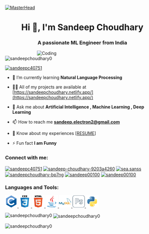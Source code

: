 [![MasterHead](https://upload.wikimedia.org/wikipedia/commons/7/7e/Knowledge_Is_Human_Homepage_Animated_Banner.gif
)](https://sandeepchoudhary.netlify.app/)
<h1 align="center">Hi 👋, I'm Sandeep Choudhary</h1>
<h3 align="center">A passionate ML Engineer from India</h3>

<img align="right" alt="Coding" width="400" src="https://i.giphy.com/media/v1.Y2lkPTc5MGI3NjExZmxuenBvaHV3Z3cyZmd3cGQwaThha3gwNmR2Zm4xNHFycjN4bDJsOCZlcD12MV9pbnRlcm5hbF9naWZfYnlfaWQmY3Q9Zw/wLNuW1tCKRiPmDV5Y4/giphy.gif">


<p align="left"> <img src="https://komarev.com/ghpvc/?username=sandeepchoudhary0&label=Profile%20views&color=0e75b6&style=flat" alt="sandeepchoudhary0" /> </p>

<p align="left"> <a href="https://twitter.com/sandeepc40751" target="blank"><img src="https://img.shields.io/twitter/follow/sandeepc40751?logo=twitter&style=for-the-badge" alt="sandeepc40751" /></a> </p>

- 🌱 I’m currently learning **Natural Language Processing**

- 👨‍💻 All of my projects are available at [https://sandeepchoudhary.netlify.app/](https://sandeepchoudhary.netlify.app/)

- 💬 Ask me about **Artificial Intelligence , Machine Learning , Deep Learning**

- 📫 How to reach me **sandeep.electron2@gmail.com**

- 📄 Know about my experiences [[RESUME](https://drive.google.com/file/d/1c0KxmGXNgDVkD8sFMqvCdsyeCi76Zxmp/view?usp=drive_link)]

- ⚡ Fun fact **I am Funny**

<h3 align="left">Connect with me:</h3>
<p align="left">
<a href="https://twitter.com/sandeepc40751" target="blank"><img align="center" src="https://raw.githubusercontent.com/rahuldkjain/github-profile-readme-generator/master/src/images/icons/Social/twitter.svg" alt="sandeepc40751" height="30" width="40" /></a>
<a href="https://linkedin.com/in/sandeep-choudhary-9203a4260" target="blank"><img align="center" src="https://raw.githubusercontent.com/rahuldkjain/github-profile-readme-generator/master/src/images/icons/Social/linked-in-alt.svg" alt="sandeep-choudhary-9203a4260" height="30" width="40" /></a>
<a href="https://instagram.com/sea.sanss" target="blank"><img align="center" src="https://raw.githubusercontent.com/rahuldkjain/github-profile-readme-generator/master/src/images/icons/Social/instagram.svg" alt="sea.sanss" height="30" width="40" /></a>
<a href="https://www.youtube.com/c/sandeepchoudhary-bp7ng" target="blank"><img align="center" src="https://raw.githubusercontent.com/rahuldkjain/github-profile-readme-generator/master/src/images/icons/Social/youtube.svg" alt="sandeepchoudhary-bp7ng" height="30" width="40" /></a>
<a href="https://www.hackerrank.com/sandeep00100" target="blank"><img align="center" src="https://raw.githubusercontent.com/rahuldkjain/github-profile-readme-generator/master/src/images/icons/Social/hackerrank.svg" alt="sandeep00100" height="30" width="40" /></a>
<a href="https://www.leetcode.com/sandeep00100" target="blank"><img align="center" src="https://raw.githubusercontent.com/rahuldkjain/github-profile-readme-generator/master/src/images/icons/Social/leet-code.svg" alt="sandeep00100" height="30" width="40" /></a>
</p>

<h3 align="left">Languages and Tools:</h3>
<p align="left"> <a href="https://www.cprogramming.com/" target="_blank" rel="noreferrer"> <img src="https://raw.githubusercontent.com/devicons/devicon/master/icons/c/c-original.svg" alt="c" width="40" height="40"/> </a> <a href="https://www.w3schools.com/css/" target="_blank" rel="noreferrer"> <img src="https://raw.githubusercontent.com/devicons/devicon/master/icons/css3/css3-original-wordmark.svg" alt="css3" width="40" height="40"/> </a> <a href="https://www.w3.org/html/" target="_blank" rel="noreferrer"> <img src="https://raw.githubusercontent.com/devicons/devicon/master/icons/html5/html5-original-wordmark.svg" alt="html5" width="40" height="40"/> </a> <a href="https://www.java.com" target="_blank" rel="noreferrer"> <img src="https://raw.githubusercontent.com/devicons/devicon/master/icons/java/java-original.svg" alt="java" width="40" height="40"/> </a> <a href="https://www.mysql.com/" target="_blank" rel="noreferrer"> <img src="https://raw.githubusercontent.com/devicons/devicon/master/icons/mysql/mysql-original-wordmark.svg" alt="mysql" width="40" height="40"/> </a> <a href="https://www.photoshop.com/en" target="_blank" rel="noreferrer"> <img src="https://raw.githubusercontent.com/devicons/devicon/master/icons/photoshop/photoshop-line.svg" alt="photoshop" width="40" height="40"/> </a> <a href="https://www.python.org" target="_blank" rel="noreferrer"> <img src="https://raw.githubusercontent.com/devicons/devicon/master/icons/python/python-original.svg" alt="python" width="40" height="40"/> </a> </p>

<p><img align="left" src="https://github-readme-stats.vercel.app/api/top-langs?username=sandeepchoudhary0&show_icons=true&locale=en&layout=compact" alt="sandeepchoudhary0" /></p>

<p>&nbsp;<img align="center" src="https://github-readme-stats.vercel.app/api?username=sandeepchoudhary0&show_icons=true&locale=en" alt="sandeepchoudhary0" /></p>

<p><img align="center" src="https://github-readme-streak-stats.herokuapp.com/?user=sandeepchoudhary0&" alt="sandeepchoudhary0" /></p>
